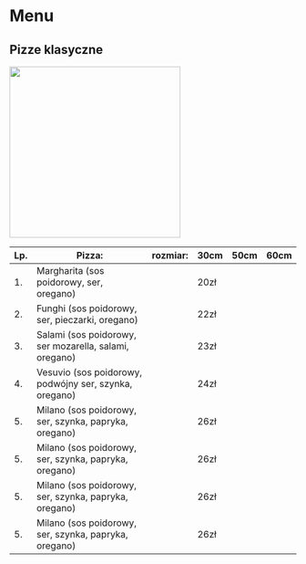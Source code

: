 # Menu

## Pizze klasyczne

<img src="images/saundarya-srinivasan-60nzTP7_hMQ-unsplash.jpg" width =300>

|Lp.|Pizza:                                                |rozmiar: |30cm |50cm|60cm|
|---|------------------------------------------------------|---------|-----|----|----|
|1. |Margharita (sos poidorowy, ser, oregano)              |         |20zł |    |    |
|2. |Funghi (sos poidorowy, ser, pieczarki, oregano)       |         |22zł |    |    |
|3. |Salami (sos poidorowy, ser mozarella, salami, oregano)|         |23zł |    |    |
|4. |Vesuvio (sos poidorowy, podwójny ser, szynka, oregano)|         |24zł |    |    |
|5. |Milano (sos poidorowy, ser, szynka, papryka, oregano) |         |26zł |    |    |
|5. |Milano (sos poidorowy, ser, szynka, papryka, oregano) |         |26zł |    |    |
|5. |Milano (sos poidorowy, ser, szynka, papryka, oregano) |         |26zł |    |    |
|5. |Milano (sos poidorowy, ser, szynka, papryka, oregano) |         |26zł |    |    |
